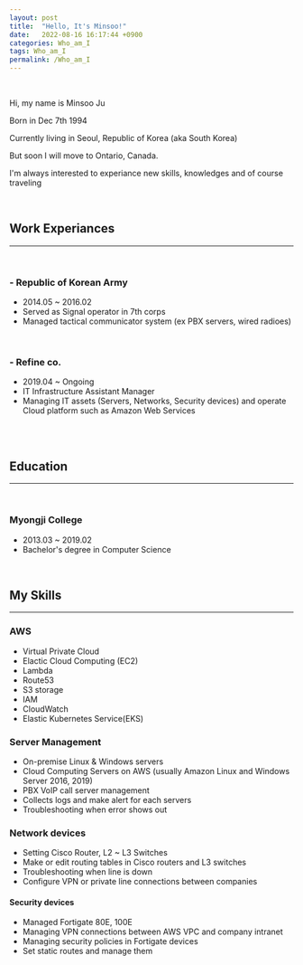 ```yaml
---
layout: post
title:  "Hello, It's Minsoo!"
date:   2022-08-16 16:17:44 +0900
categories: Who_am_I
tags: Who_am_I
permalink: /Who_am_I
---
```

<Br>


Hi, my name is Minsoo Ju

Born in Dec 7th 1994

Currently living in Seoul, Republic of Korea (aka South Korea)

But soon I will move to Ontario, Canada.

I'm always interested to experiance new skills, knowledges and of course traveling

<br>

## **Work Experiances**

---
<br>

### **- Republic of Korean Army**

- 2014.05 ~ 2016.02
- Served as Signal operator in 7th corps
- Managed tactical communicator system (ex PBX servers, wired radioes)

<br>

### **- Refine co.**

- 2019.04 ~ Ongoing
- IT Infrastructure Assistant Manager
- Managing IT assets (Servers, Networks, Security devices) and operate
 Cloud platform such as Amazon Web Services


<br><br>

## **Education**

---
<br>

### **Myongji College** 
- 2013.03 ~ 2019.02
- Bachelor's degree in Computer Science

<br>

## **My Skills**

---

### **AWS**

- Virtual Private Cloud
- Elactic Cloud Computing (EC2)
- Lambda
- Route53
- S3 storage
- IAM
- CloudWatch
- Elastic Kubernetes Service(EKS)

### **Server Management**

- On-premise Linux & Windows servers
- Cloud Computing Servers on AWS (usually Amazon Linux and Windows Server 2016, 2019)
- PBX VoIP call server management
- Collects logs and make alert for each servers
- Troubleshooting when error shows out

### **Network devices**

- Setting Cisco Router, L2 ~ L3 Switches
- Make or edit routing tables in Cisco routers and L3 switches
- Troubleshooting when line is down
- Configure VPN or private line connections between companies

#### Security devices

- Managed Fortigate 80E, 100E
- Managing VPN connections between AWS VPC and company intranet
- Managing security policies in Fortigate devices
- Set static routes and manage them
